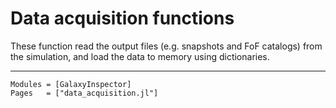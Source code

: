 # Data acquisition functions

These function read the output files (e.g. snapshots and FoF catalogs) from the simulation, and load the data to memory using dictionaries.

---

```@autodocs
Modules = [GalaxyInspector]
Pages   = ["data_acquisition.jl"]
```

